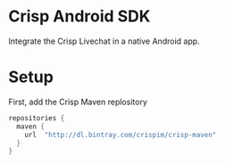 # Crisp Android SDK

Integrate the Crisp Livechat in a native Android app.

# Setup

First, add the Crisp Maven replository
```groovy
repositories {
  maven {
    url  "http://dl.bintray.com/crispim/crisp-maven"
  }
}
```
